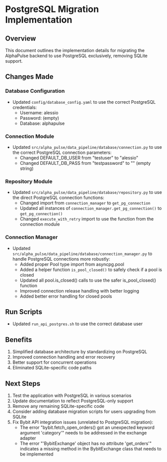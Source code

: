 # PostgreSQL Migration Implementation

## Overview
This document outlines the implementation details for migrating the AlphaPulse backend to use PostgreSQL exclusively, removing SQLite support.

## Changes Made

### Database Configuration
- Updated `config/database_config.yaml` to use the correct PostgreSQL credentials:
  - Username: alessio
  - Password: (empty)
  - Database: alphapulse

### Connection Module
- Updated `src/alpha_pulse/data_pipeline/database/connection.py` to use the correct PostgreSQL connection parameters:
  - Changed DEFAULT_DB_USER from "testuser" to "alessio"
  - Changed DEFAULT_DB_PASS from "testpassword" to "" (empty string)

### Repository Module
- Updated `src/alpha_pulse/data_pipeline/database/repository.py` to use the direct PostgreSQL connection functions:
  - Changed import from `connection_manager` to `get_pg_connection`
  - Updated all instances of `connection_manager.get_pg_connection()` to `get_pg_connection()`
  - Changed `execute_with_retry` import to use the function from the connection module

### Connection Manager
- Updated `src/alpha_pulse/data_pipeline/database/connection_manager.py` to handle PostgreSQL connections more robustly:
  - Added proper Pool type import from asyncpg.pool
  - Added a helper function `is_pool_closed()` to safely check if a pool is closed
  - Updated all pool.is_closed() calls to use the safer is_pool_closed() function
  - Improved connection release handling with better logging
  - Added better error handling for closed pools

## Run Scripts
- Updated `run_api_postgres.sh` to use the correct database user

## Benefits
1. Simplified database architecture by standardizing on PostgreSQL
2. Improved connection handling and error recovery
3. Better support for concurrent operations
4. Eliminated SQLite-specific code paths

## Next Steps
1. Test the application with PostgreSQL in various scenarios
2. Update documentation to reflect PostgreSQL-only support
3. Remove any remaining SQLite-specific code
4. Consider adding database migration scripts for users upgrading from SQLite
5. Fix Bybit API integration issues (unrelated to PostgreSQL migration):
   - The error "bybit.fetch_open_orders() got an unexpected keyword argument 'category'" needs to be addressed in the exchange adapter
   - The error "'BybitExchange' object has no attribute 'get_orders'" indicates a missing method in the BybitExchange class that needs to be implemented